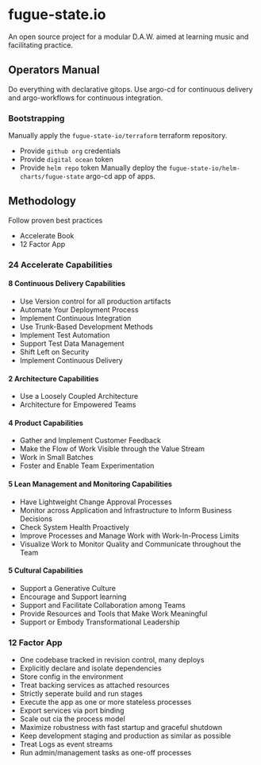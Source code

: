 # fugue-state.io
An open source project for a modular D.A.W. aimed at learning music and facilitating practice.
## Operators Manual
Do everything with declarative gitops. Use argo-cd for continuous delivery and argo-workflows for continuous integration.
### Bootstrapping
Manually apply the `fugue-state-io/terraform` terraform repository.
- Provide `github org` credentials
- Provide `digital ocean` token
- Provide `helm repo` token
Manually deploy the `fugue-state-io/helm-charts/fugue-state` argo-cd app of apps.

## Methodology
Follow proven best practices
- Accelerate Book
- 12 Factor App
### 24 Accelerate Capabilities
#### 8 Continuous Delivery Capabilities
- Use Version control for all production artifacts
- Automate Your Deployment Process
- Implement Continuous Integration
- Use Trunk-Based Development Methods
- Implement Test Automation
- Support Test Data Management
- Shift Left on Security
- Implement Continuous Delivery
#### 2 Architecture Capabilities
- Use a Loosely Coupled Architecture
- Architecture for Empowered Teams
#### 4 Product Capabilities
- Gather and Implement Customer Feedback
- Make the Flow of Work Visible through the Value Stream
- Work in Small Batches
- Foster and Enable Team Experimentation
#### 5 Lean Management and Monitoring Capabilities
- Have Lightweight Change Approval Processes
- Monitor across Application and Infrastructure to Inform Business Decisions
- Check System Health Proactively
- Improve Processes and Manage Work with Work-In-Process Limits
- Visualize Work to Monitor Quality and Communicate throughout the Team
#### 5 Cultural Capabilities
- Support a Generative Culture
- Encourage and Support learning
- Support and Facilitate Collaboration among Teams
- Provide Resources and Tools that Make Work Meaningful
- Support or Embody Transformational Leadership
### 12 Factor App
- One codebase tracked in revision control, many deploys
- Explicitly declare and isolate dependencies
- Store config in the environment
- Treat backing services as attached resources
- Strictly seperate build and run stages
- Execute the app as one or more stateless processes
- Export services via port binding
- Scale out cia the process model
- Maximize robustness with fast startup and graceful shutdown
- Keep development staging and production as similar as possible
- Treat Logs as event streams
- Run admin/management tasks as one-off processes

